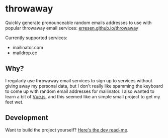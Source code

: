# throwaway

Quickly generate pronounceable random emails addresses to use with popular throwaway email services: [erresen.github.io/throwaway](https://erresen.github.io/throwaway/)

Currently supported services:

- mailinator.com
- maildrop.cc

## Why?

I regularly use throwaway email services to sign up to services without giving away my personal data, but I don't really like spamming the keyboard to come up with random email addresses for mailinator. I also wanted to learn a bit of [Vue.js](https://vuejs.org/), and this seemed like an simple small project to get my feet wet.

## Development

Want to build the project yourself? [Here's the dev read-me](dev-readme.md).
